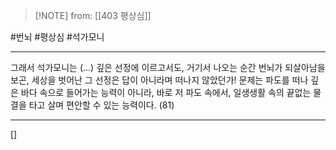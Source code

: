  > [!NOTE] from: [[403 평상심]]

#번뇌 #평상심 #석가모니 

--- 

그래서 석가모니는 (...) 깊은 선정에 이르고서도, 거기서 나오는 순간 번뇌가 되살아남을 보곤, 세상을 벗어난 그 선정은 답이 아니라며 떠나지 않았던가! 문제는 파도를 떠나 깊은 바다 속으로 들어가는 능력이 아니라, 바로 저 파도 속에서, 일생생활 속의 끝없는 물결을 타고 살며 편안할 수 있는 능력이다. (81)


--- 
[]